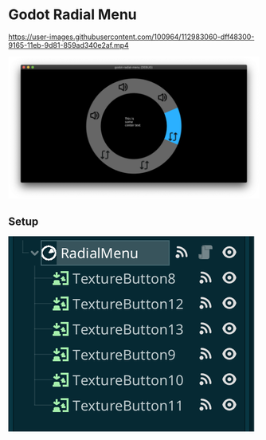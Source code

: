 # Godot Radial Menu

https://user-images.githubusercontent.com/100964/112983060-dff48300-9165-11eb-9d81-859ad340e2af.mp4

![img](./ExampleRadial/ExampleScreenshot.png)

## Setup

![img](./ExampleRadial/NodeSetup.png)
